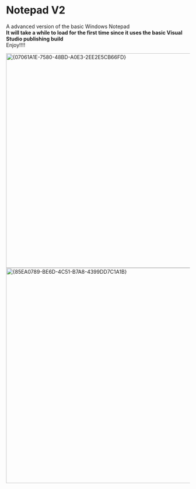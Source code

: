 # Notepad V2
A advanced version of the basic Windows Notepad  
**It will take a while to load for the first time since it uses the basic Visual Studio publishing build**  
Enjoy!!!!  

    

<img width="1055" height="587" alt="{07061A1E-7580-48BD-A0E3-2EE2E5CB66FD}" src="https://github.com/user-attachments/assets/81ca4550-2e71-41a8-9275-a4feee97a178" />  

<img width="1054" height="589" alt="{85EA0789-BE6D-4C51-B7A8-4399DD7C1A1B}" src="https://github.com/user-attachments/assets/a4402eb8-b725-47da-a9df-2ab703179069" />
